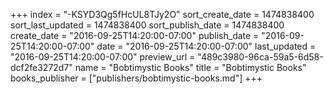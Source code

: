 +++
index = "-KSYD3Qg5fHcUL8TJy2O"
sort_create_date = 1474838400
sort_last_updated = 1474838400
sort_publish_date = 1474838400
create_date = "2016-09-25T14:20:00-07:00"
publish_date = "2016-09-25T14:20:00-07:00"
date = "2016-09-25T14:20:00-07:00"
last_updated = "2016-09-25T14:20:00-07:00"
preview_url = "489c3980-96ca-59a5-6d58-dcf2fe3272d7"
name = "Bobtimystic Books"
title = "Bobtimystic Books"
books_publisher = ["publishers/bobtimystic-books.md"]
+++
